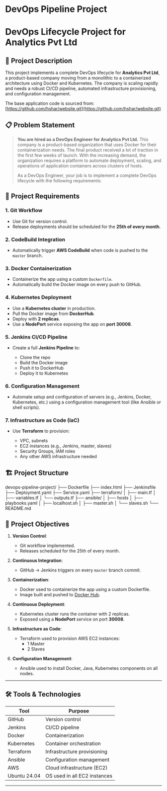 # DevOps Pipeline Project

# DevOps Lifecycle Project for Analytics Pvt Ltd

## 📘 Project Description

This project implements a complete DevOps lifecycle for **Analytics Pvt Ltd**, a product-based company moving from a monolithic to a containerized architecture using Docker and Kubernetes. The company is scaling rapidly and needs a robust CI/CD pipeline, automated infrastructure provisioning, and configuration management.

The base application code is sourced from: [https://github.com/hshar/website.git](https://github.com/hshar/website.git)

## 📋 Problem Statement

> **You are hired as a DevOps Engineer for Analytics Pvt Ltd.** This company is a product-based organization that uses Docker for their containerization needs. The final product received a lot of traction in the first few weeks of launch. With the increasing demand, the organization requires a platform to automate deployment, scaling, and operations of application containers across clusters of hosts.
>
> As a DevOps Engineer, your job is to implement a complete DevOps lifecycle with the following requirements:

## 🧾 Project Requirements

### 1. Git Workflow

* Use Git for version control.
* Release deployments should be scheduled for the **25th of every month**.

### 2. CodeBuild Integration

* Automatically trigger **AWS CodeBuild** when code is pushed to the `master` branch.

### 3. Docker Containerization

* Containerize the app using a custom `Dockerfile`.
* Automatically build the Docker image on every push to GitHub.

### 4. Kubernetes Deployment

* Use a **Kubernetes cluster** in production.
* Pull the Docker image from **DockerHub**.
* Deploy with **2 replicas**.
* Use a **NodePort** service exposing the app on **port 30008**.

### 5. Jenkins CI/CD Pipeline

* Create a full **Jenkins Pipeline** to:

  * Clone the repo
  * Build the Docker image
  * Push it to DockerHub
  * Deploy it to Kubernetes

### 6. Configuration Management

* Automate setup and configuration of servers (e.g., Jenkins, Docker, Kubernetes, etc.) using a configuration management tool (like Ansible or shell scripts).

### 7. Infrastructure as Code (IaC)

* Use **Terraform** to provision:

  * VPC, subnets
  * EC2 instances (e.g., Jenkins, master, slaves)
  * Security Groups, IAM roles
  * Any other AWS infrastructure needed

## 🏗️ Project Structure

devops-pipeline-project/
├── Dockerfile
├── index.html
├── Jenkinsfile
├── Deployment.yaml
├── Service.yaml
├── terraform/
│   ├── main.tf
│   ├── variables.tf
│   └── outputs.tf
├── ansible/
│   ├── hosts
│   ├── playbooks.yaml
│   ├── localhost.sh
│   ├── master.sh
│   └── slaves.sh
└── README.md


## 🚀 Project Objectives

1. **Version Control**:  
   - Git workflow implemented.  
   - Releases scheduled for the 25th of every month.

2. **Continuous Integration**:  
   - GitHub → Jenkins triggers on every `master` branch commit.

3. **Containerization**:  
   - Docker used to containerize the app using a custom Dockerfile.  
   - Image built and pushed to [Docker Hub](https://hub.docker.com/repository/docker/nishant1784/devops-project2).

4. **Continuous Deployment**:  
   - Kubernetes cluster runs the container with 2 replicas.  
   - Exposed using a **NodePort** service on port **30008**.

5. **Infrastructure as Code**:  
   - Terraform used to provision AWS EC2 instances:  
     - 1 Master  
     - 2 Slaves

6. **Configuration Management**:  
   - Ansible used to install Docker, Java, Kubernetes components on all nodes.

---

## 🛠️ Tools & Technologies

| Tool        | Purpose                          |
|-------------|----------------------------------|
| GitHub      | Version control                  |
| Jenkins     | CI/CD pipeline                   |
| Docker      | Containerization                 |
| Kubernetes  | Container orchestration          |
| Terraform   | Infrastructure provisioning      |
| Ansible     | Configuration management         |
| AWS         | Cloud infrastructure (EC2)       |
| Ubuntu 24.04| OS used in all EC2 instances     |

---


